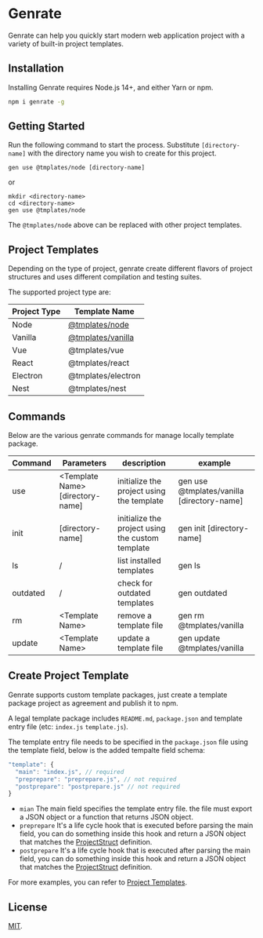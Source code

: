 # Genrate

Genrate can help you quickly start modern web application project with a variety of built-in project templates.

## Installation

Installing Genrate requires Node.js 14+, and either Yarn or npm.

```bash
npm i genrate -g
```

## Getting Started

Run the following command to start the process. Substitute `[directory-name]` with the directory name you wish to create for this project.

```
gen use @tmplates/node [directory-name]
```

or

```
mkdir <directory-name>
cd <directory-name>
gen use @tmplates/node
```

The `@tmplates/node` above can be replaced with other project templates.

## Project Templates

Depending on the type of project, genrate create different flavors of project structures and uses different compilation and testing suites.

The supported project type are:

| Project Type | Template Name                                            |
| ------------ | -------------------------------------------------------- |
| Node         | [@tmplates/node](https://github.com/tmplates/node)       |
| Vanilla      | [@tmplates/vanilla](https://github.com/tmplates/vanilla) |
| Vue          | @tmplates/vue                                            |
| React        | @tmplates/react                                          |
| Electron     | @tmplates/electron                                       |
| Nest         | @tmplates/nest                                           |

## Commands

Below are the various genrate commands for manage locally template package.

| Command  | Parameters                         | description                                      | example                                    |
| -------- | ---------------------------------- | ------------------------------------------------ | ------------------------------------------ |
| use      | \<Template Name\> [directory-name] | initialize the project using the template        | gen use @tmplates/vanilla [directory-name] |
| init     | [directory-name]                   | initialize the project using the custom template | gen init [directory-name]                  |
| ls       | /                                  | list installed templates                         | gen ls                                     |
| outdated | /                                  | check for outdated templates                     | gen outdated                               |
| rm       | \<Template Name\>                  | remove a template file                           | gen rm @tmplates/vanilla                   |
| update   | \<Template Name\>                  | update a template file                           | gen update @tmplates/vanilla               |

## Create Project Template

Genrate supports custom template packages, just create a template package project as agreement and publish it to npm.

A legal template package includes `README.md`, `package.json` and template entry file (etc: `index.js` `template.js`).

The template entry file needs to be specified in the `package.json` file using the template field, below is the added tempalte field schema:

```js
"template": {
  "main": "index.js", // required
  "preprepare": "preprepare.js", // not required
  "postprepare": "postprepare.js" // not required
}
```

- `mian` The main field specifies the template entry file. the file must export a JSON object or a function that returns JSON object.
- `preprepare` It's a life cycle hook that is executed before parsing the main field, you can do something inside this hook and return a JSON object that matches the [ProjectStruct](https://github.com/2046/genrate/blob/main/types/index.d.ts#L34-L39) definition.
- `postprepare` It's a life cycle hook that is executed after parsing the main field, you can do something inside this hook and return a JSON object that matches the [ProjectStruct](https://github.com/2046/genrate/blob/main/types/index.d.ts#L34-L39) definition.

For more examples, you can refer to [Project Templates](https://github.com/2046/genrate#project-templates).

## License

[MIT](LICENSE).
